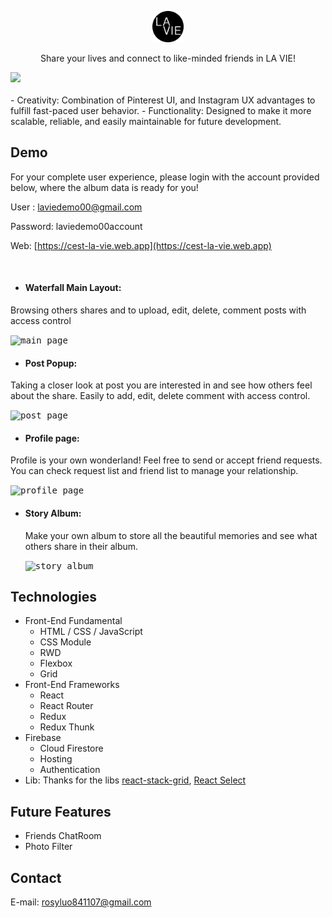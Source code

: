 <p align="center">
  <a href="https://cest-la-vie.web.app/">
    <img src="src/img/LA_VIE_logo.png" alt="Logo" width="50">
  </a>

  <p align="center">
Share your lives and connect to like-minded friends in LA VIE!
  </p> 
</p>

<kbd>
    <img src="src/img/readme/preview.gif" />
</kbd>
<br/>
<br/>
- Creativity: Combination of Pinterest UI, and Instagram UX advantages to fulfill fast-paced user behavior.
- Functionality: Designed to make it more scalable, reliable, and easily maintainable for future development.

## Demo

For your complete user experience, please login with the account provided below, where the album data is ready for you!

User : laviedemo00@gmail.com

Password: laviedemo00account

Web: [https://cest-la-vie.web.app](https://cest-la-vie.web.app)


<br/>

 - #### Waterfall Main Layout:
  Browsing others shares and to upload, edit, delete, comment posts with access control
  <p>
  <kbd>
  <img src ='src/img/readme/waterfalllayout.gif' alt='main page' />
  </kbd>
  </kbd>
 </p>
  
  - #### Post Popup:
  Taking a closer look at post you are interested in and see how others feel about the share. Easily to add, edit, delete comment with access control.
  <p>
  <kbd>
  <img src ='src/img/readme/popup.gif' alt='post page' />
  </kbd>
 </p>
  
  - #### Profile page:
  Profile is your own wonderland!
  Feel free to send or accept friend requests. You can check request list and friend list to manage your relationship.
  <p>
  <p>
  <kbd>
  <img src ='src/img/readme/friends.gif' alt='profile page' />
  </kbd>
 </p>

- #### Story Album:
  Make your own album to store all the beautiful memories and see what others share in their album.
  <p>
  <kbd>
  <img src ='src/img/readme/storylist.gif' alt='story album' />
  </kbd>
 </p>

## Technologies

- Front-End Fundamental
  - HTML / CSS / JavaScript
  - CSS Module
  - RWD
  - Flexbox
  - Grid
- Front-End Frameworks
  - React
  - React Router
  - Redux
  - Redux Thunk
- Firebase
  - Cloud Firestore
  - Hosting
  - Authentication
- Lib:
  Thanks for the libs [react-stack-grid](https://github.com/tsuyoshiwada/react-stack-grid), [React Select](https://github.com/JedWatson/react-select)

<!-- Core Components Strcture ( 2020.08 ) -->

<!-- plan -->

## Future Features

- Friends ChatRoom
- Photo Filter

## Contact

E-mail: rosyluo841107@gmail.com
